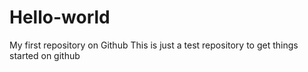 # Hello-world
My first repository on Github
This is just a test repository to get things started on github
